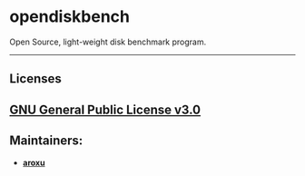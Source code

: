 # opendiskbench
Open Source, light-weight disk benchmark program.

---
## Licenses

**[GNU General Public License v3.0](./LICENSE)**
---

## Maintainers:
- **[aroxu](https://github.com/aroxu)**

